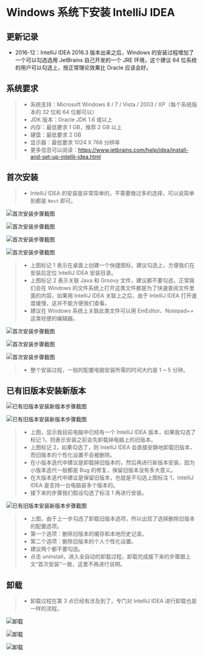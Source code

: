 # Windows 系统下安装 IntelliJ IDEA

## 更新记录

- 2016-12：IntelliJ IDEA 2016.3 版本出来之后，Windows 的安装过程增加了一个可以勾选选用 JetBrains 自己开发的一个 JRE 环境，这个建议 64 位系统的用户可以勾选上，按正常理论效果比 Oracle 应该会好。

## 系统要求

> * 系统支持：Microsoft Windows 8 / 7 / Vista / 2003 / XP（每个系统版本的 32 位和 64 位都可以）
> * JDK 版本：Oracle JDK 1.6 或以上
> * 内存：最低要求 1 GB，推荐 2 GB 以上
> * 硬盘：最低要求 2 GB
> * 显示器：最低要求 1024 X 768 分辨率
> * 更多信息可以阅读：<https://www.jetbrains.com/help/idea/install-and-set-up-intellij-idea.html>

## 首次安装

> * IntelliJ IDEA 的安装是非常简单的，不需要做过多的选择，可以说简单到都是 `Next` 即可。

![首次安装步骤截图](images/iii-a-first-install-1.jpg)

![首次安装步骤截图](images/iii-a-first-install-2.jpg)

![首次安装步骤截图](images/iii-a-first-install-3.jpg)

![首次安装步骤截图](images/iii-a-first-install-4.jpg)

> * 上图标记 1 表示在桌面上创建一个快捷图标，建议勾选上，方便我们在安装后定位 IntelliJ IDEA 安装目录。
> * 上图标记 2 表示关联 Java 和 Groovy 文件，建议都不要勾选，正常我们会在 Windows 的文件系统上打开这类文件都是为了快速查阅文件里面的内容，如果用 IntelliJ IDEA 关联上之后，由于 IntelliJ IDEA 打开速度缓慢，这并不能方便我们查看。
> * 建议在 Windows 系统上关联此类文件可以用 EmEditor、Notepad++ 这类轻便的编辑器。

![首次安装步骤截图](images/iii-a-first-install-5.jpg)

![首次安装步骤截图](images/iii-a-first-install-6.jpg)

![首次安装步骤截图](images/iii-a-first-install-7.jpg)

> * 整个安装过程，一般的配置电脑安装所需的时间大约是 1 ~ 5 分钟。

## 已有旧版本安装新版本

![已有旧版本安装新版本步骤截图](images/iii-b-repeatedly-install-1.jpg)

![已有旧版本安装新版本步骤截图](images/iii-b-repeatedly-install-2.jpg)

> * 上图，显示我目前电脑中已经有一个 IntelliJ IDEA 版本，如果我勾选了标记 1，则表示安装之前会先卸载掉电脑上的旧版本。
> * 上图标记 2，如果勾选了，则 IntelliJ IDEA 会直接安静地卸载旧版本，而旧版本的个性化设置不会被删除。
> * 在小版本迭代中建议是卸载掉旧版本的，然后再进行新版本安装，因为小版本迭代一般都是 Bug 的修复，保留旧版本没有多大意义。
> * 在大版本迭代中建议是保留旧版本，也就是不勾选上图标注 1，IntelliJ IDEA 是支持一台电脑装多个版本的。
> * 接下来的步骤我们假设勾选了标注 1 再进行安装。

![已有旧版本安装新版本步骤截图](images/iii-b-repeatedly-install-3.jpg)

> * 上图，由于上一步勾选了卸载旧版本选项，所以出现了选择删除旧版本的配置选项。
> * 第一个选项：删除旧版本的缓存和本地历史记录。
> * 第二个选项：删除旧版本的个人个性化设置。
> * 建议两个都不要勾选。
> * 点击 uninstall，进入全自动的卸载过程，卸载完成接下来的步骤跟上文“首次安装”一致，这里不再进行说明。

## 卸载

> * 卸载过程在第 3 点已经有涉及到了，专门对 IntelliJ IDEA 进行卸载也是一样的流程。

![卸载](images/iii-c-uninstall-1.jpg)

![卸载](images/iii-c-uninstall-2.jpg)

![卸载](images/iii-c-uninstall-3.jpg)
